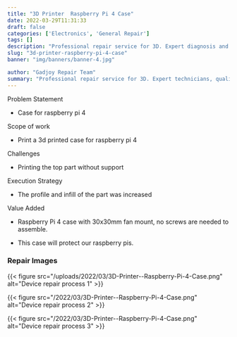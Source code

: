 ```yaml
---
title: "3D Printer  Raspberry Pi 4 Case"
date: 2022-03-29T11:31:33
draft: false
categories: ['Electronics', 'General Repair']
tags: []
description: "Professional repair service for 3D. Expert diagnosis and quality repairs in Bangalore."
slug: "3d-printer-raspberry-pi-4-case"
banner: "img/banners/banner-4.jpg"

author: "Gadjoy Repair Team"
summary: "Professional repair service for 3D. Expert technicians, quality parts, warranty included."
---
```


Problem Statement 

- Case for raspberry pi 4

Scope of work 

- Print a 3d printed case for raspberry pi 4

Challenges 

- Printing the top part without support

Execution Strategy 

- The profile and infill of the part was increased

Value Added 

- Raspberry Pi 4 case with 30x30mm fan mount, no screws are needed to assemble. 

- This case will protect our raspberry pis.

### Repair Images

{{< figure src="/uploads/2022/03/3D-Printer--Raspberry-Pi-4-Case.png" alt="Device repair process 1" >}}

{{< figure src="/2022/03/3D-Printer--Raspberry-Pi-4-Case.png" alt="Device repair process 2" >}}

{{< figure src="/2022/03/3D-Printer--Raspberry-Pi-4-Case.png" alt="Device repair process 3" >}}

